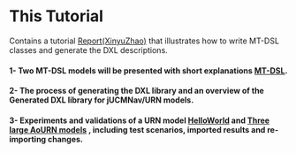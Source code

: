 
# This Tutorial 
Contains a tutorial [Report(XinyuZhao)](Report(XinyuZhao).pdf) that illustrates how to write MT-DSL classes and generate the DXL descriptions. 

#### 1- Two MT-DSL models will be presented with short explanations [MT-DSL](MT-DSL/).
#### 2- The process of generating the DXL library and an overview of the Generated DXL library for jUCMNav/URN models. 
#### 3- Experiments and validations of a URN model [HelloWorld](jucm%20Files/) and [Three large AoURN models](jucm%20Files/) , including test scenarios, imported results and re-importing changes. 
